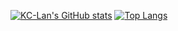[![KC-Lan's GitHub stats](https://github-readme-stats.vercel.app/api?username=KC-Lan&show_icons=true&theme=algolia)](https://github.com/anuraghazra/github-readme-stats)
[![Top Langs](https://github-readme-stats.vercel.app/api/top-langs/?username=KC-Lan&layout=compact&theme=algolia)](https://github.com/anuraghazra/github-readme-stats)
